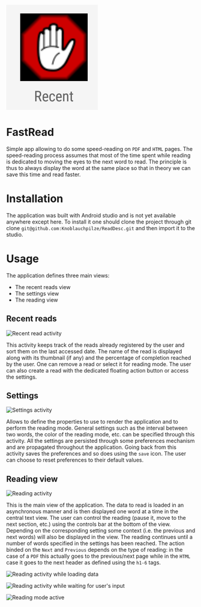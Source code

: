 ![FastRead](img_icon.png)

# FastRead
Simple app allowing to do some speed-reading on `PDF` and `HTML` pages. The speed-reading process assumes that most of the time spent while reading is dedicated to moving the eyes to the next word to read. The principle is thus to always display the word at the same place so that in theory we can save this time and read faster.

# Installation

The application was built with Android studio and is not yet available anywhere except here. To install it one should clone the project through git clone `git@github.com:Knoblauchpilze/ReadDesc.git` and then import it to the studio.

# Usage

The application defines three main views:
 * The recent reads view
 * The settings view
 * The reading view

## Recent reads

![Recent read activity](img_recent_reads.png=108x192)

This activity keeps track of the reads already registered by the user and sort them on the last accessed date. The name of the read is displayed along with its thumbnail (if any) and the percentage of completion reached by the user. One can remove a read or select it for reading mode. The user can also create a read with the dedicated floating action button or access the settings.

## Settings

![Settings activity](img_settings.png=108x192)

Allows to define the properties to use to render the application and to perform the reading mode. General settings such as the interval between two words, the color of the reading mode, etc. can be specified through this activity. All the settings are persisted through some preferences mechanism and are propagated throughout the application.
Going back from this activity saves the preferences and so does using the `save` icon. The user can choose to reset preferences to their default values.

## Reading view

![Reading activity](img_read_view_pause.png=108x192)

This is the main view of the application. The data to read is loaded in an asynchronous manner and is then displayed one word at a time in the central text view. The user can control the reading (pause it, move to the next section, etc.) using the controls bar at the bottom of the view. Depending on the corresponding setting some context (i.e. the previous and next words) will also be displayed in the view.
The reading continues until a number of words specified in the settings has been reached. The action binded on the `Next` and `Previous` depends on the type of reading: in the case of a `PDF` this actually goes to the previous/next page while in the `HTML` case it goes to the next header as defined using the `h1-6` tags.

![Reading activity while loading data](img_read_view_loading.png=108x192)

![Reading activity while waiting for user's input](img_read_view_pause.png=108x192)

![Reading mode active](img_read_view_play=108x192)
